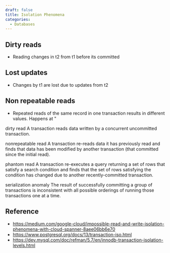 ```yaml
---
draft: false
title: Isolation Phenomena
categories:
  - Databases
---
```


## Dirty reads 
- Reading changes in t2 from t1 before its committed

## Lost updates
- Changes by t1 are lost due to updates from t2 

## Non repeatable reads 
- Repeated reads of the same record in one transaction results in different values. Happens at "


dirty read
A transaction reads data written by a concurrent uncommitted transaction.

nonrepeatable read
A transaction re-reads data it has previously read and finds that data has been modified by another transaction (that committed since the initial read).

phantom read
A transaction re-executes a query returning a set of rows that satisfy a search condition and finds that the set of rows satisfying the condition has changed due to another recently-committed transaction.

serialization anomaly
The result of successfully committing a group of transactions is inconsistent with all possible orderings of running those transactions one at a time.

## Reference
- https://medium.com/google-cloud/impossible-read-and-write-isolation-phenomena-with-cloud-spanner-8aee06bb6e70
- https://www.postgresql.org/docs/13/transaction-iso.html
- https://dev.mysql.com/doc/refman/5.7/en/innodb-transaction-isolation-levels.html